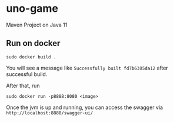 # uno-game
Maven Project on Java 11

## Run on docker
` sudo docker build . `

You will see a message like ```Successfully built fd7b6305da12``` after successful build.

After that, run

`sudo docker run -p8888:8080 <image>`

Once the jvm is up and running, you can access the swagger via `http://localhost:8888/swagger-ui/`
